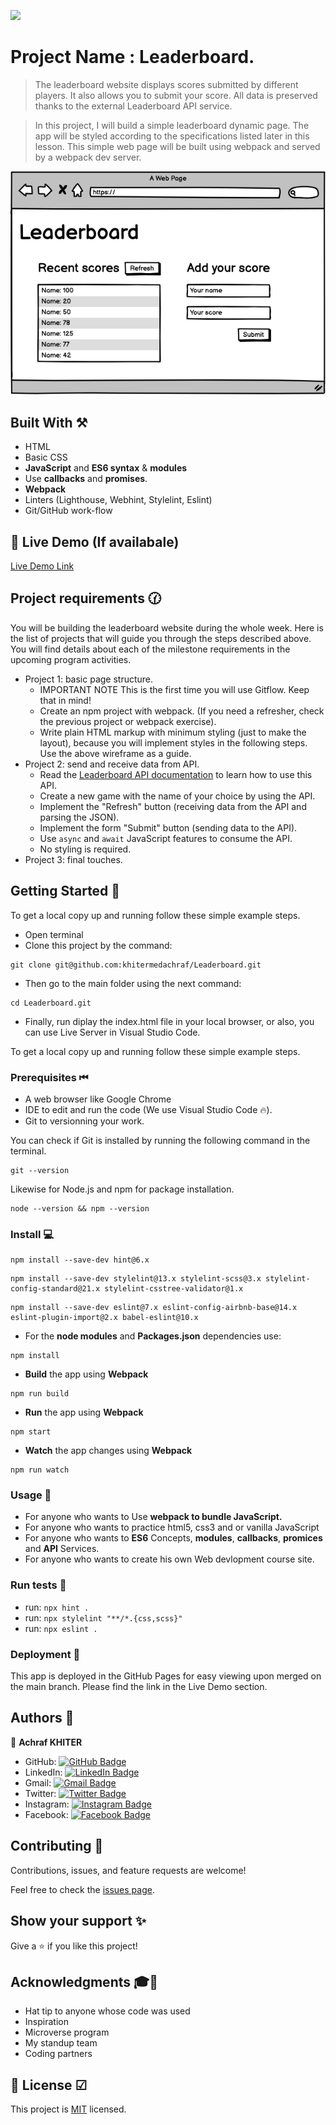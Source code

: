   ![](https://img.shields.io/badge/Microverse-blueviolet)

# Project Name : Leaderboard. 

>The leaderboard website displays scores submitted by different players. It also allows you to submit your score. All data is preserved thanks to the external Leaderboard API service.

> In this project, I will build a simple leaderboard dynamic page. The app will be styled according to the specifications listed later in this lesson. This simple web page will be built using webpack and served by a webpack dev server.

![leaderboard design](./src/assets/img/leaderboard_wireframe.png)

## Built With ⚒

- HTML
- Basic CSS 
- **JavaScript** and  **ES6 syntax** & **modules**
- Use **callbacks** and **promises**.
- **Webpack**
- Linters (Lighthouse, Webhint, Stylelint, Eslint)
- Git/GitHub work-flow

## :red_circle: Live Demo (If availabale)

[Live Demo Link](https://khitermedachraf.github.io/Leaderboard/dist/)

## Project requirements 🕜

You will be building the leaderboard website during the whole week. Here is the list of projects that will guide you through the steps described above. You will find details about each of the milestone requirements in the upcoming program activities.

- Project 1: basic page structure.
  - IMPORTANT NOTE This is the first time you will use Gitflow. Keep that in mind!
  - Create an npm project with webpack. (If you need a refresher, check the previous project or webpack exercise).
  - Write plain HTML markup with minimum styling (just to make the layout), because you will implement styles in the following steps. Use the above wireframe as a guide.
- Project 2: send and receive data from API.
  - Read the [Leaderboard API documentation](https://www.notion.so/microverse/Leaderboard-API-service-24c0c3c116974ac49488d4eb0267ade3) to learn how to use this API.
  - Create a new game with the name of your choice by using the API.
  - Implement the "Refresh" button (receiving data from the API and parsing the JSON).
  - Implement the form "Submit" button (sending data to the API).
  - Use `async` and `await` JavaScript features to consume the API.
  - No styling is required.
- Project 3: final touches.

## Getting Started 🔰

To get a local copy up and running follow these simple example steps.
- Open terminal
- Clone this project by the command: 
```
git clone git@github.com:khitermedachraf/Leaderboard.git
```
- Then go to the main folder using the next command:
```
cd Leaderboard.git
```
- Finally, run diplay the index.html file in your local browser, or also, you can use Live Server in Visual Studio Code.

To get a local copy up and running follow these simple example steps.

### Prerequisites ⏮
- A web browser like Google Chrome
- IDE to edit and run the code (We use Visual Studio Code 🔥).
- Git to versionning your work.

You can check if Git is installed by running the following command in the terminal.
```
git --version
```
Likewise for Node.js and npm for package installation.
```
node --version && npm --version
```

### Install 💻

```
npm install --save-dev hint@6.x
```
```
npm install --save-dev stylelint@13.x stylelint-scss@3.x stylelint-config-standard@21.x stylelint-csstree-validator@1.x
```
```
npm install --save-dev eslint@7.x eslint-config-airbnb-base@14.x eslint-plugin-import@2.x babel-eslint@10.x
```
 - For the **node modules** and **Packages.json** dependencies use:
 ```
npm install
```
- **Build** the app using **Webpack**
 ```
npm run build
```
- **Run** the app using **Webpack**
 ```
npm start
```
- **Watch** the app changes using **Webpack**
 ```
npm run watch
```

### Usage 🎯

- For anyone who wants to Use **webpack to bundle JavaScript.**
- For anyone who wants to practice html5, css3 and or vanilla JavaScript
- For anyone who wants to **ES6** Concepts, **modules**, **callbacks**, **promices** and **API** Services.
- For anyone who wants to create his own Web devlopment course site.

### Run tests 🧪

- run: ```npx hint .```
- run: ```npx stylelint "**/*.{css,scss}"```
- run: ```npx eslint .```

### Deployment 🧿

This app is deployed in the GitHub Pages for easy viewing upon merged on the main branch.
Please find the link in the Live Demo section.

## Authors 👥

👤 **Achraf KHITER**

- GitHub: [![GitHub Badge](https://img.shields.io/badge/-khitermedachraf-white?logo=GitHub&logoColor=181717&style=plastic)](https://github.com/khitermedachraf/)
- LinkedIn: [![LinkedIn Badge](https://img.shields.io/badge/-khitermed-white?logo=LinkedIn&logoColor=0A66C2&style=plastic)](https://www.linkedin.com/in/khitermed/)
- Gmail: [![Gmail Badge](https://img.shields.io/badge/-@khiter.med7@gmail.com-white?logo=Gmail&logoColor=EA4335&style=plastic)](mailto:@khiter.med7@gmail.com)
- Twitter: [![Twitter Badge](https://img.shields.io/badge/-@AchrafKhiter-white?logo=Twitter&logoColor=1DA1F2&style=plastic)](https://twitter.com/AchrafKhiter)
- Instagram: [![Instagram Badge](https://img.shields.io/badge/-@khitermed-white?logo=Instagram&logoColor=bc2a8d&style=plastic)](https://www.instagram.com/khitermed07/)
- Facebook: [![Facebook Badge](https://img.shields.io/badge/-Achraf--KHITER-white?logo=Facebook&logoColor=1877F2&style=plastic)](https://www.facebook.com/achraf.khiter.750/)


## Contributing 🤝

Contributions, issues, and feature requests are welcome!

Feel free to check the [issues page](../../issues/).

## Show your support ✨

Give a ⭐️ if you like this project!

## Acknowledgments 🎓💪

- Hat tip to anyone whose code was used
- Inspiration
- Microverse program
- My standup team
- Coding partners

## 📝 License ☑

This project is [MIT](./MIT.md) licensed.
